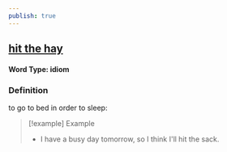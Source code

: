 ```yaml
---
publish: true
---
```

## [hit the hay](https://dictionary.cambridge.org/dictionary/english/hit-the-hay)

#### Word Type: idiom
### Definition
to go to bed in order to sleep:

>[!example] Example
> - I have a busy day tomorrow, so I think I'll hit the sack.
